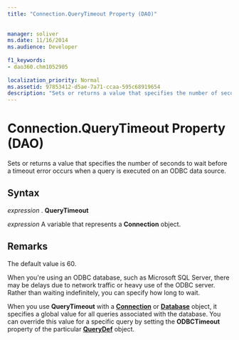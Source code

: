 ```yaml
---
title: "Connection.QueryTimeout Property (DAO)"
  
  
manager: soliver
ms.date: 11/16/2014
ms.audience: Developer
 
f1_keywords:
- dao360.chm1052905
  
localization_priority: Normal
ms.assetid: 97853412-d5ae-7a71-ccaa-595c68919654
description: "Sets or returns a value that specifies the number of seconds to wait before a timeout error occurs when a query is executed on an ODBC data source."
---
```


# Connection.QueryTimeout Property (DAO)

Sets or returns a value that specifies the number of seconds to wait before a timeout error occurs when a query is executed on an ODBC data source.
  
## Syntax

 *expression*  . **QueryTimeout**
  
 *expression*  A variable that represents a **Connection** object. 
  
## Remarks

The default value is 60.
  
When you're using an ODBC database, such as Microsoft SQL Server, there may be delays due to network traffic or heavy use of the ODBC server. Rather than waiting indefinitely, you can specify how long to wait.
  
When you use **QueryTimeout** with a **[Connection](connection-object-dao.md)** or **[Database](database-object-dao.md)** object, it specifies a global value for all queries associated with the database. You can override this value for a specific query by setting the **ODBCTimeout** property of the particular **[QueryDef](querydef-object-dao.md)** object. 
  

